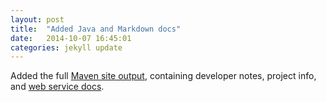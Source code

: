 ```yaml
---
layout: post
title:  "Added Java and Markdown docs"
date:   2014-10-07 16:45:01
categories: jekyll update
---
```


Added the full [Maven site output](/docs/api/ehri-rest), containing developer notes, project info, and
[web service docs](/docs/api/ehri-rest/ehri-extension/wsdocs/index.html).
